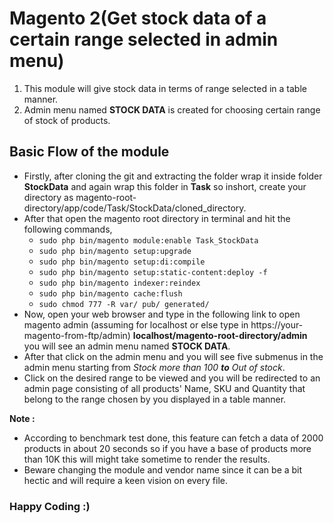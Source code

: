 # Magento 2(Get stock data of a certain range selected in admin menu)
1. This module will give stock data in terms of range selected in a table manner.
2. Admin menu named **STOCK DATA** is created for choosing certain range of stock of products.
## Basic Flow of the module
- Firstly, after cloning the git and extracting the folder wrap it inside folder **StockData** and again wrap this folder in **Task** so inshort, create your directory as magento-root-directory/app/code/Task/StockData/cloned_directory.
- After that open the magento root directory in terminal and hit the following commands,
  - `sudo php bin/magento module:enable Task_StockData`
  - `sudo php bin/magento setup:upgrade`
  - `sudo php bin/magento setup:di:compile`
  - `sudo php bin/magento setup:static-content:deploy -f`
  - `sudo php bin/magento indexer:reindex`
  - `sudo php bin/magento cache:flush`
  - `sudo chmod 777 -R var/ pub/ generated/`
- Now, open your web browser and type in the following link to open magento admin (assuming for localhost or else type in https://your-magento-from-ftp/admin) **localhost/magento-root-directory/admin** you will see an admin menu named **STOCK DATA**.
- After that click on the admin menu and you will see five submenus in the admin menu starting from *Stock more than 100 **to** Out of stock*.
- Click on the desired range to be viewed and you will be redirected to an admin page consisting of all products' Name, SKU and Quantity that belong to the range chosen by you displayed in a table manner.

**Note :**
- According to benchmark test done, this feature can fetch a data of 2000 products in about 20 seconds so if you have a base of products more than 10K this will might take sometime to render the results.
- Beware changing the module and vendor name since it can be a bit hectic and will require a keen vision on every file.

### Happy Coding :)


